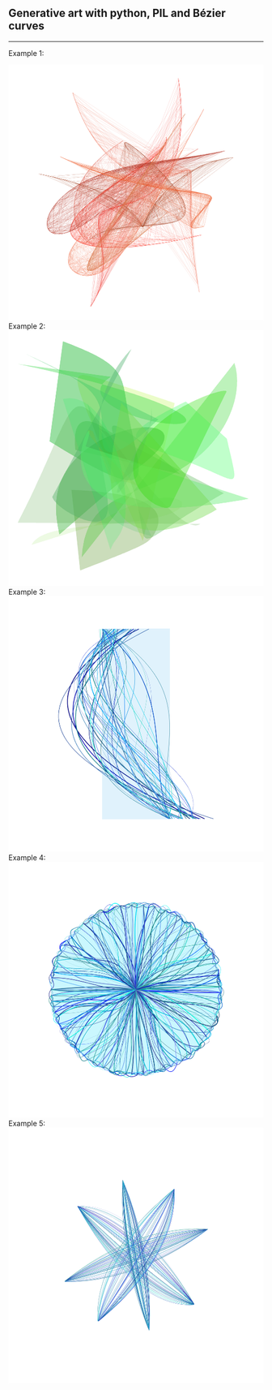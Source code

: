 ## Generative art with python, PIL and Bézier curves
***
Example 1:

![](main/images/curve_example.png)
Example 2:
![](main/images/shape_example.png)
Example 3:
![](main/images/curvature_example.png)
Example 4:
![](main/images/rays_example.png)
Example 5:
![](main/images/star_example.png)